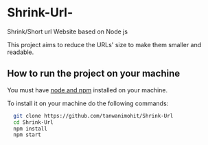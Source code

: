 # Shrink-Url-

Shrink/Short url Website based on Node js

This project aims to reduce the URLs' size to make them smaller and readable.

## How to run the project on your machine

You must have [node and npm](https://nodejs.org/en/) installed on your machine.

To install it on your machine do the following commands:

```bash
  git clone https://github.com/tanwanimohit/Shrink-Url
  cd Shrink-Url
  npm install
  npm start
```
